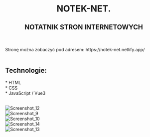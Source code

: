 <h1 align="center"> NOTEK-NET. </h >
<br />

<h2 align="center"> NOTATNIK STRON INTERNETOWYCH  </h2>
<br />
<br />
Stronę można zobaczyć pod adresem: https://notek-net.netlify.app/
<br />
<br />
<h2 align="left"> Technologie: </h2>
* HTML 
<br />
* CSS
<br />
* JavaScript / Vue3
<br />
<br />


![Screenshot_12](https://user-images.githubusercontent.com/105555319/184507509-a1cb0239-48fc-40bd-95f0-e803c9e3e63d.png)
<br />
![Screenshot_9](https://user-images.githubusercontent.com/105555319/184506915-959d9f91-b142-4b09-82ab-59f0603087e4.png)
<br />
![Screenshot_10](https://user-images.githubusercontent.com/105555319/184506924-61ab2b2e-b04e-4061-9311-08e8c99ed8e4.png)
<br />
![Screenshot_14](https://user-images.githubusercontent.com/105555319/184507514-d197e958-6f03-4e91-aee6-4d08e277ffb7.png)
<br />
![Screenshot_13](https://user-images.githubusercontent.com/105555319/184507522-e5e02308-9f51-487e-bcf5-f0b6fcc98672.png)





